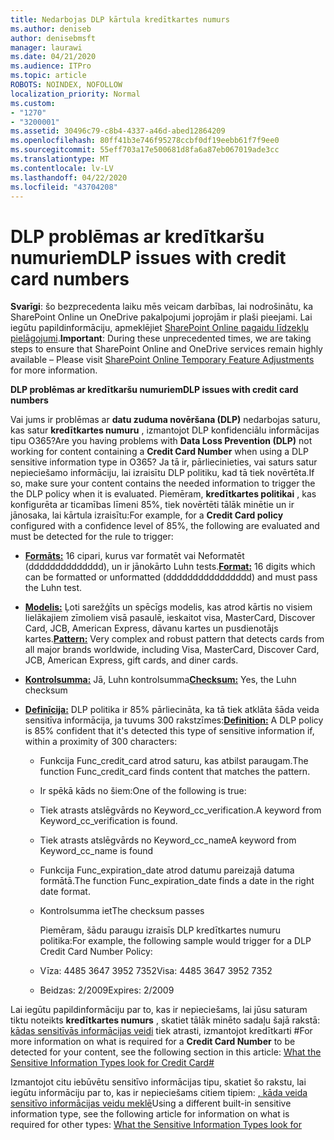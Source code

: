 ```yaml
---
title: Nedarbojas DLP kārtula kredītkartes numurs
ms.author: deniseb
author: denisebmsft
manager: laurawi
ms.date: 04/21/2020
ms.audience: ITPro
ms.topic: article
ROBOTS: NOINDEX, NOFOLLOW
localization_priority: Normal
ms.custom:
- "1270"
- "3200001"
ms.assetid: 30496c79-c8b4-4337-a46d-abed12864209
ms.openlocfilehash: 80ff41b3e746f95278ccbf0df19eebb61f7f9ee0
ms.sourcegitcommit: 55eff703a17e500681d8fa6a87eb067019ade3cc
ms.translationtype: MT
ms.contentlocale: lv-LV
ms.lasthandoff: 04/22/2020
ms.locfileid: "43704208"
---
```

# <a name="dlp-issues-with-credit-card-numbers"></a><span data-ttu-id="fdadc-102">DLP problēmas ar kredītkaršu numuriem</span><span class="sxs-lookup"><span data-stu-id="fdadc-102">DLP issues with credit card numbers</span></span>

<span data-ttu-id="fdadc-103">**Svarīgi**: šo bezprecedenta laiku mēs veicam darbības, lai nodrošinātu, ka SharePoint Online un OneDrive pakalpojumi joprojām ir plaši pieejami. Lai iegūtu papildinformāciju, apmeklējiet [SharePoint Online pagaidu līdzekļu pielāgojumi](https://aka.ms/ODSPAdjustments).</span><span class="sxs-lookup"><span data-stu-id="fdadc-103">**Important**: During these unprecedented times, we are taking steps to ensure that SharePoint Online and OneDrive services remain highly available – Please visit [SharePoint Online Temporary Feature Adjustments](https://aka.ms/ODSPAdjustments) for more information.</span></span>

<span data-ttu-id="fdadc-104">**DLP problēmas ar kredītkaršu numuriem**</span><span class="sxs-lookup"><span data-stu-id="fdadc-104">**DLP issues with credit card numbers**</span></span>

<span data-ttu-id="fdadc-105">Vai jums ir problēmas ar **datu zuduma novēršana (DLP)** nedarbojas saturu, kas satur **kredītkartes numuru** , izmantojot DLP konfidenciālu informācijas tipu O365?</span><span class="sxs-lookup"><span data-stu-id="fdadc-105">Are you having problems with **Data Loss Prevention (DLP)** not working for content containing a **Credit Card Number** when using a DLP sensitive information type in O365?</span></span> <span data-ttu-id="fdadc-106">Ja tā ir, pārliecinieties, vai saturs satur nepieciešamo informāciju, lai izraisītu DLP politiku, kad tā tiek novērtēta.</span><span class="sxs-lookup"><span data-stu-id="fdadc-106">If so, make sure your content contains the needed information to trigger the the DLP policy when it is evaluated.</span></span> <span data-ttu-id="fdadc-107">Piemēram, **kredītkartes politikai** , kas konfigurēta ar ticamības līmeni 85%, tiek novērtēti tālāk minētie un ir jānosaka, lai kārtula izraisītu:</span><span class="sxs-lookup"><span data-stu-id="fdadc-107">For example, for a **Credit Card policy** configured with a confidence level of 85%, the following are evaluated and must be detected for the rule to trigger:</span></span>
  
- <span data-ttu-id="fdadc-108">**[Formāts:](https://docs.microsoft.com/office365/securitycompliance/what-the-sensitive-information-types-look-for#format-19)** 16 cipari, kurus var formatēt vai Neformatēt (dddddddddddddd), un ir jānokārto Luhn tests.</span><span class="sxs-lookup"><span data-stu-id="fdadc-108">**[Format:](https://docs.microsoft.com/office365/securitycompliance/what-the-sensitive-information-types-look-for#format-19)** 16 digits which can be formatted or unformatted (dddddddddddddddd) and must pass the Luhn test.</span></span>

- <span data-ttu-id="fdadc-109">**[Modelis:](https://docs.microsoft.com/office365/securitycompliance/what-the-sensitive-information-types-look-for#pattern-19)** Ļoti sarežģīts un spēcīgs modelis, kas atrod kārtis no visiem lielākajiem zīmoliem visā pasaulē, ieskaitot visa, MasterCard, Discover Card, JCB, American Express, dāvanu kartes un pusdienotājs kartes.</span><span class="sxs-lookup"><span data-stu-id="fdadc-109">**[Pattern:](https://docs.microsoft.com/office365/securitycompliance/what-the-sensitive-information-types-look-for#pattern-19)** Very complex and robust pattern that detects cards from all major brands worldwide, including Visa, MasterCard, Discover Card, JCB, American Express, gift cards, and diner cards.</span></span>

- <span data-ttu-id="fdadc-110">**[Kontrolsumma:](https://docs.microsoft.com/office365/securitycompliance/what-the-sensitive-information-types-look-for#checksum-19)** Jā, Luhn kontrolsumma</span><span class="sxs-lookup"><span data-stu-id="fdadc-110">**[Checksum:](https://docs.microsoft.com/office365/securitycompliance/what-the-sensitive-information-types-look-for#checksum-19)** Yes, the Luhn checksum</span></span>

- <span data-ttu-id="fdadc-111">**[Definīcija:](https://docs.microsoft.com/office365/securitycompliance/what-the-sensitive-information-types-look-for#definition-19)** DLP politika ir 85% pārliecināta, ka tā tiek atklāta šāda veida sensitīva informācija, ja tuvums 300 rakstzīmes:</span><span class="sxs-lookup"><span data-stu-id="fdadc-111">**[Definition:](https://docs.microsoft.com/office365/securitycompliance/what-the-sensitive-information-types-look-for#definition-19)** A DLP policy is 85% confident that it's detected this type of sensitive information if, within a proximity of 300 characters:</span></span>

  - <span data-ttu-id="fdadc-112">Funkcija Func_credit_card atrod saturu, kas atbilst paraugam.</span><span class="sxs-lookup"><span data-stu-id="fdadc-112">The function Func_credit_card finds content that matches the pattern.</span></span>

  - <span data-ttu-id="fdadc-113">Ir spēkā kāds no šiem:</span><span class="sxs-lookup"><span data-stu-id="fdadc-113">One of the following is true:</span></span>

  - <span data-ttu-id="fdadc-114">Tiek atrasts atslēgvārds no Keyword_cc_verification.</span><span class="sxs-lookup"><span data-stu-id="fdadc-114">A keyword from Keyword_cc_verification is found.</span></span>

  - <span data-ttu-id="fdadc-115">Tiek atrasts atslēgvārds no Keyword_cc_name</span><span class="sxs-lookup"><span data-stu-id="fdadc-115">A keyword from Keyword_cc_name is found</span></span>

  - <span data-ttu-id="fdadc-116">Funkcija Func_expiration_date atrod datumu pareizajā datuma formātā.</span><span class="sxs-lookup"><span data-stu-id="fdadc-116">The function Func_expiration_date finds a date in the right date format.</span></span>

  - <span data-ttu-id="fdadc-117">Kontrolsumma iet</span><span class="sxs-lookup"><span data-stu-id="fdadc-117">The checksum passes</span></span>

    <span data-ttu-id="fdadc-118">Piemēram, šādu paraugu izraisīs DLP kredītkartes numuru politika:</span><span class="sxs-lookup"><span data-stu-id="fdadc-118">For example, the following sample would trigger for a DLP Credit Card Number Policy:</span></span>

  - <span data-ttu-id="fdadc-119">Vīza: 4485 3647 3952 7352</span><span class="sxs-lookup"><span data-stu-id="fdadc-119">Visa: 4485 3647 3952 7352</span></span>
  
  - <span data-ttu-id="fdadc-120">Beidzas: 2/2009</span><span class="sxs-lookup"><span data-stu-id="fdadc-120">Expires: 2/2009</span></span>

<span data-ttu-id="fdadc-121">Lai iegūtu papildinformāciju par to, kas ir nepieciešams, lai jūsu saturam tiktu noteikts **kredītkartes numurs** , skatiet tālāk minēto sadaļu šajā rakstā: [kādas sensitīvās informācijas veidi](https://docs.microsoft.com/office365/securitycompliance/what-the-sensitive-information-types-look-for#credit-card-number) tiek atrasti, izmantojot kredītkarti #</span><span class="sxs-lookup"><span data-stu-id="fdadc-121">For more information on what is required for a **Credit Card Number** to be detected for your content, see the following section in this article: [What the Sensitive Information Types look for Credit Card#](https://docs.microsoft.com/office365/securitycompliance/what-the-sensitive-information-types-look-for#credit-card-number)</span></span>
  
<span data-ttu-id="fdadc-122">Izmantojot citu iebūvētu sensitīvo informācijas tipu, skatiet šo rakstu, lai iegūtu informāciju par to, kas ir nepieciešams citiem tipiem: [, kāda veida sensitīvo informācijas veidu meklē](https://docs.microsoft.com/office365/securitycompliance/what-the-sensitive-information-types-look-for)</span><span class="sxs-lookup"><span data-stu-id="fdadc-122">Using a different built-in sensitive information type, see the following article for information on what is required for other types: [What the Sensitive Information Types look for](https://docs.microsoft.com/office365/securitycompliance/what-the-sensitive-information-types-look-for)</span></span>
  